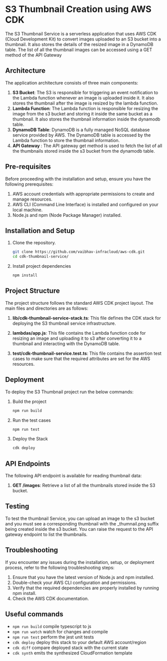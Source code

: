 # S3 Thumbnail Creation using AWS CDK

The S3 Thumbnail Service is a serverless application that uses AWS CDK (Cloud Development Kit) to convert images uploaded to an S3 bucket into a thumbnail. It also stores the details of the resized image in a DynamoDB table. The list of all the thumbnail images can be accessed using a GET method of the API Gateway

## Architecture

The application architecture consists of three main components:

  1. <b>S3 Bucket</b>: The S3 is responsible for triggering an event notification to the Lambda function whenever an image is uploaded inside it. It also stores the thumbnail after the image is resized by the lambda function.
  2. <b>Lambda Function</b>: The Lambda function is responsible for resizing the image from the s3 bucket and storing it inside the same bucket as a thumbnail. It also stores the thumbnail information inside the dynamodb table.
  3. <b>DynamoDB Table</b>: DynamoDB is a fully managed NoSQL database service provided by AWS. The DynamoDB table is accessed by the Lambda function to store the thumbnail information.
  4. <b> API Gateway </b>: The API gateway get method is used to fetch the list of all the thumbnails stored inside the s3 bucket from the dynamodb table.

## Pre-requisites

Before proceeding with the installation and setup, ensure you have the following prerequisites:

  1. AWS account credentials with appropriate permissions to create and manage resources.
  2. AWS CLI (Command Line Interface) is installed and configured on your local machine.
  3. Node.js and npm (Node Package Manager) installed.

## Installation and Setup

1. Clone the repository.

   ```sh
   git clone https://github.com/vaibhav-infracloud/aws-cdk.git
   cd cdk-thumbnail-service/
   ```
   
2. Install project dependencies<br>
    ```sh
    npm install
    ```
    
## Project Structure

The project structure follows the standard AWS CDK project layout. The main files and directories are as follows:

1. <b>lib/cdk-thumbnail-service-stack.ts</b>: This file defines the CDK stack for deploying the S3 thumbnail service infrastructure. 

2. <b>lambdas/app.js</b>: This file contains the Lambda function code for resizing an image and uploading it to s3 after converting it to a thumbnail and interacting with the DynamoDB table.

3. <b>test/cdk-thumbnail-service.test.ts</b>: This file contains the assertion test cases to make sure that the required attributes are set for the AWS resources.

## Deployment

To deploy the S3 Thumbnail project run the below commands:

1. Build the project

   ```sh
   npm run build
   ```
   
2. Run the test cases
   
    ```sh
    npm run test
    ```   
3. Deploy the Stack
   
    ```sh
    cdk deploy
    ```
    
## API Endpoints

The following API endpoint is available for reading thumbnail data:

1. <b>GET /images</b>: Retrieve a list of all the thumbnails stored inside the S3 bucket.


## Testing

To test the thumbnail Service, you can upload an image to the s3 bucket and you must see a corresponding thumbnail with the _thumnail.png suffix being created inside the s3 bucket. You can raise the request to the API gateway endpoint to list the thumbnails.


## Troubleshooting

If you encounter any issues during the installation, setup, or deployment process, refer to the following troubleshooting steps:

1. Ensure that you have the latest version of Node.js and npm installed.
2. Double-check your AWS CLI configuration and permissions.
3. Verify that the required dependencies are properly installed by running npm install.
4. Check the AWS CDK documentation.

## Useful commands

* `npm run build`   compile typescript to js
* `npm run watch`   watch for changes and compile
* `npm run test`    perform the jest unit tests
* `cdk deploy`      deploy this stack to your default AWS account/region
* `cdk diff`        compare deployed stack with the current state
* `cdk synth`       emits the synthesized CloudFormation template
